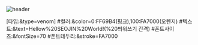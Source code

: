 ![header](https://capsule-render.vercel.app/api?&type=venom&height=300&color=0:FF69B4,100:FA7000&text=Hellow%20SEOJIN%20World!&fontSize=70&stroke=FA7000)

[타입:&type=venom]
#컬러:&color=0:FF69B4(핑크),100:FA7000(오렌지)
#텍스트:&text=Hellow%20SEOJIN%20World!(%20띄워쓰기 간격)
#폰트사이즈:&fontSize=70
#폰트테두리:&stroke=FA7000
